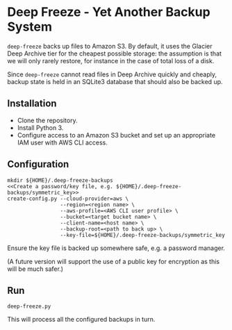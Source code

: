 # Deep Freeze - Yet Another Backup System

`deep-freeze` backs up files to Amazon S3. By default, it uses the Glacier Deep
Archive tier for the cheapest possible storage: the assumption is that we will
only rarely restore, for instance in the case of total loss of a disk.

Since `deep-freeze` cannot read files in Deep Archive quickly and cheaply,
backup state is held in an SQLite3 database that should also be backed up.

## Installation

* Clone the repository.
* Install Python 3.
* Configure access to an Amazon S3 bucket and set up an appropriate IAM user
  with AWS CLI access.

## Configuration

``` shell
mkdir ${HOME}/.deep-freeze-backups
<<Create a password/key file, e.g. ${HOME}/.deep-freeze-backups/symmetric_key>>
create-config.py --cloud-provider=aws \
                 --region=<region name> \
                 --aws-profile=<AWS CLI user profile> \
                 --bucket=<target bucket name> \
                 --client-name=<host name> \
                 --backup-root=<path to back up> \
                 --key-file=${HOME}/.deep-freeze-backups/symmetric_key
```

Ensure the key file is backed up somewhere safe, e.g. a password manager.

(A future version will support the use of a public key for encryption as this
will be much safer.)

## Run

``` shell
deep-freeze.py
```

This will process all the configured backups in turn.
